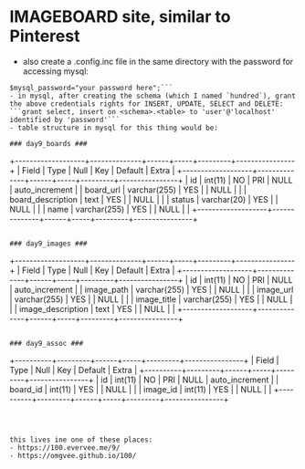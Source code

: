 # IMAGEBOARD site, similar to Pinterest

- also create a .config.inc file in the same directory with the password for accessing mysql:
```$mysql_user="your user here";
$mysql_password="your password here";```
- in mysql, after creating the schema (which I named `hundred`), grant the above credentials rights for INSERT, UPDATE, SELECT and DELETE:
```grant select, insert on <schema>.<table> to 'user'@'localhost' identified by 'password'```
- table structure in mysql for this thing would be:

### day9_boards ###
```
+-------------------+--------------+------+-----+---------+----------------+
| Field             | Type         | Null | Key | Default | Extra          |
+-------------------+--------------+------+-----+---------+----------------+
| id                | int(11)      | NO   | PRI | NULL    | auto_increment |
| board_url         | varchar(255) | YES  |     | NULL    |                |
| board_description | text         | YES  |     | NULL    |                |
| status            | varchar(20)  | YES  |     | NULL    |                |
| name              | varchar(255) | YES  |     | NULL    |                |
+-------------------+--------------+------+-----+---------+----------------+

```

### day9_images ###
```
+-------------------+--------------+------+-----+---------+----------------+
| Field             | Type         | Null | Key | Default | Extra          |
+-------------------+--------------+------+-----+---------+----------------+
| id                | int(11)      | NO   | PRI | NULL    | auto_increment |
| image_path        | varchar(255) | YES  |     | NULL    |                |
| image_url         | varchar(255) | YES  |     | NULL    |                |
| image_title       | varchar(255) | YES  |     | NULL    |                |
| image_description | text         | YES  |     | NULL    |                |
+-------------------+--------------+------+-----+---------+----------------+
```

### day9_assoc ###
```
+----------+---------+------+-----+---------+----------------+
| Field    | Type    | Null | Key | Default | Extra          |
+----------+---------+------+-----+---------+----------------+
| id       | int(11) | NO   | PRI | NULL    | auto_increment |
| board_id | int(11) | YES  |     | NULL    |                |
| image_id | int(11) | YES  |     | NULL    |                |
+----------+---------+------+-----+---------+----------------+
```



this lives ine one of these places:
- https://100.evervee.me/9/
- https://omgvee.github.io/100/
